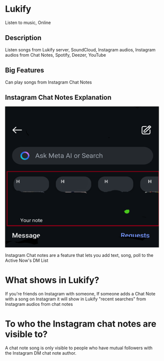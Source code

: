 
# Lukify

	
Listen to music, Online

## Description

Listen songs from Lukify server, SoundCloud, Instagram audios, Instagram audios from Chat Notes, Spotify, Deezer, YouTube

## Big Features

Can play songs from Instagram Chat Notes

## Instagram Chat Notes Explanation

![Real Instagram App Screenshot](https://raw.githubusercontent.com/LukaUte2019/Lukify/refs/heads/main/WhatAreChatNotes.png)

Instagram Chat notes are a feature that lets you add text, song, poll to the Active Now's DM List

# What shows in Lukify?

If you're friends on Instagram with someone, If someone adds a Chat Note with a song on Instagram it will show in Lukify "recent searches" from Instagram audios from chat notes

# To who the Instagram chat notes are visible to?

A chat note song is only visible to people who have mutual followers with the Instagram DM chat note author.